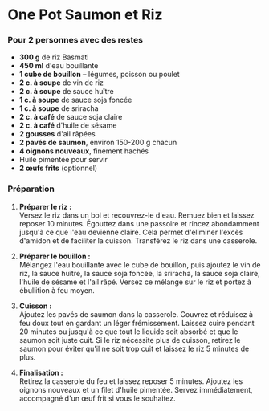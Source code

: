 # One Pot Saumon et Riz

### Pour 2 personnes avec des restes

- **300 g** de riz Basmati  
- **450 ml** d'eau bouillante  
- **1 cube de bouillon** – légumes, poisson ou poulet  
- **2 c. à soupe** de vin de riz  
- **2 c. à soupe** de sauce huître  
- **1 c. à soupe** de sauce soja foncée  
- **1 c. à soupe** de sriracha  
- **2 c. à café** de sauce soja claire  
- **2 c. à café** d'huile de sésame  
- **2 gousses** d'ail râpées  
- **2 pavés de saumon**, environ 150-200 g chacun  
- **4 oignons nouveaux**, finement hachés  
- Huile pimentée pour servir  
- **2 œufs frits** (optionnel)  

### Préparation  

1. **Préparer le riz :**  
   Versez le riz dans un bol et recouvrez-le d'eau. Remuez bien et laissez reposer 10 minutes. Égouttez dans une passoire et rincez abondamment jusqu'à ce que l'eau devienne claire. Cela permet d'éliminer l'excès d'amidon et de faciliter la cuisson. Transférez le riz dans une casserole.  

2. **Préparer le bouillon :**  
   Mélangez l'eau bouillante avec le cube de bouillon, puis ajoutez le vin de riz, la sauce huître, la sauce soja foncée, la sriracha, la sauce soja claire, l'huile de sésame et l'ail râpé. Versez ce mélange sur le riz et portez à ébullition à feu moyen.  

3. **Cuisson :**  
   Ajoutez les pavés de saumon dans la casserole. Couvrez et réduisez à feu doux tout en gardant un léger frémissement. Laissez cuire pendant 20 minutes ou jusqu'à ce que tout le liquide soit absorbé et que le saumon soit juste cuit. Si le riz nécessite plus de cuisson, retirez le saumon pour éviter qu'il ne soit trop cuit et laissez le riz 5 minutes de plus.  

4. **Finalisation :**  
   Retirez la casserole du feu et laissez reposer 5 minutes. Ajoutez les oignons nouveaux et un filet d'huile pimentée. Servez immédiatement, accompagné d'un œuf frit si vous le souhaitez.  

